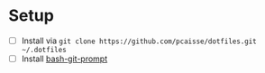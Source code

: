 # Setup

- [ ] Install via `git clone https://github.com/pcaisse/dotfiles.git ~/.dotfiles`
- [ ] Install [bash-git-prompt](https://github.com/magicmonty/bash-git-prompt)
